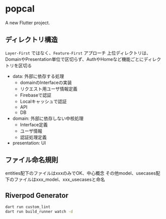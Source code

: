 # popcal

A new Flutter project.

## ディレクトリ構造

`Layer-First` ではなく、`Feature-First` アプローチ
上位ディレクトリは、DomainやPresentation単位で区切らず、AuthやHomeなど機能ごとにディレクトリを区切る

- data: 外部に依存する処理
    - domainのInterfaceの実装
    - リクエスト用ユーザ情報定義
    - Firebaseで認証
    - Localキャッシュで認証
    - API
    - DB
- domain: 外部に依存しない中核処理
    - Interface定義
    - ユーザ情報
    - 認証処理定義
- presentation: UI

## ファイル命名規則

entities配下のファイルはxxxのみでOK、中心概念
その他model、usecases配下のファイルはxxx_model、xxx_usecasesと命名

## Riverpod Generator

```bash
dart run custom_lint
dart run build_runner watch -d
```